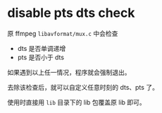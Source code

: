 # disable pts dts check

原 ffmpeg `libavformat/mux.c` 中会检查

- dts 是否单调递增
- pts 是否小于 dts

如果遇到以上任一情况，程序就会强制退出。

去除该检查后，就可以自定义任意时刻的 dts、pts 了。

使用时直接用 `lib` 目录下的 lib 包覆盖原 lib 即可。
